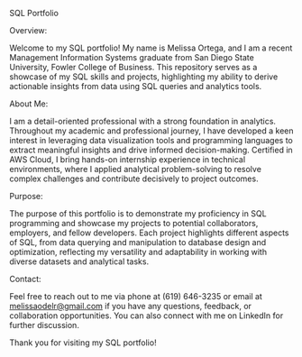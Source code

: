 SQL Portfolio

Overview: 

Welcome to my SQL portfolio! My name is Melissa Ortega, and I am a recent Management Information Systems graduate from San Diego State University, Fowler College of Business. This repository serves as a showcase of my SQL skills and projects, highlighting my ability to derive actionable insights from data using SQL queries and analytics tools.

About Me: 

I am a detail-oriented professional with a strong foundation in analytics. Throughout my academic and professional journey, I have developed a keen interest in leveraging data visualization tools and programming languages to extract meaningful insights and drive informed decision-making. Certified in AWS Cloud, I bring hands-on internship experience in technical environments, where I applied analytical problem-solving to resolve complex challenges and contribute decisively to project outcomes.

Purpose:

The purpose of this portfolio is to demonstrate my proficiency in SQL programming and showcase my projects to potential collaborators, employers, and fellow developers. Each project highlights different aspects of SQL, from data querying and manipulation to database design and optimization, reflecting my versatility and adaptability in working with diverse datasets and analytical tasks.

Contact:

Feel free to reach out to me via phone at (619) 646-3235 or email at melissaodelr@gmail.com if you have any questions, feedback, or collaboration opportunities. You can also connect with me on LinkedIn for further discussion.

Thank you for visiting my SQL portfolio!
